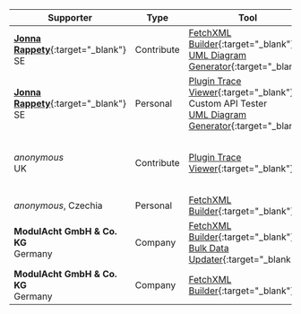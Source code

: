 Supporter|Type|Tool|Why/How|Users|When
---|---|---|---|---|---
[**Jonna Rappety**](https://rappen.net){:target="_blank"}<br/>SE|Contribute|[FetchXML Builder](https://fetchxmlbuilder.com){:target="_blank"}<br/>[UML Diagram Generator](https://jonasr.app/uml){:target="_blank"}|||April 2025
[**Jonna Rappety**](https://rappen.net){:target="_blank"}<br/>SE|Personal|[Plugin Trace Viewer](https://jonasr.app/ptv){:target="_blank"}<br/>Custom API Tester<br/>[UML Diagram Generator](https://jonasr.app/uml){:target="_blank"}|||April 2025
_anonymous_<br/>UK|Contribute|[Plugin Trace Viewer](https://jonasr.app/ptv){:target="_blank"}|Save Time<br/>Quality<br/>OOB can't||January 2025
_anonymous_, Czechia|Personal|[FetchXML Builder](https://fetchxmlbuilder.com){:target="_blank"}||Developer|November 2024
**ModulAcht GmbH & Co. KG**<br/>Germany|Company|[FetchXML Builder](https://fetchxmlbuilder.com){:target="_blank"}<br/>[Bulk Data Updater](https://jonasr.app/bdu){:target="_blank"}||Developer<br/>Administrator|November 2024
**ModulAcht GmbH & Co. KG**<br/>Germany|Company|[FetchXML Builder](https://fetchxmlbuilder.com){:target="_blank"}||Developer<br/>Administrator|November 2024

